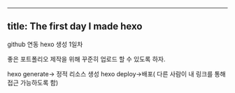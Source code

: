 ----
title: The first day I made hexo
----


github 연동 hexo 생성 1일차

좋은 포트폴리오 제작을 위해 꾸준히 업로드 할 수 있도록 하자.

hexo generate-> 정적 리소스 생성
hexo deploy->배포( 다른 사람이 내 링크를 통해 접근 가능하도록 함)
